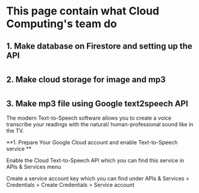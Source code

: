 # This page contain what Cloud Computing's team do

## 1. Make database on Firestore and setting up the API

#

## 2. Make cloud storage for image and mp3

#

## 3. Make mp3 file using Google text2speech API
The modern Text-to-Speech software allows you to create a voice transcribe your readings 
with the natural/ human-professional sound like in the TV. 

**1. Prepare Your Google Cloud account and enable Text-to-Speech service **

Enable the Cloud Text-to-Speech API which you can find this service in APIs & Services menu

Create a service account key which you can find under APIs & Services > Credentials > Create Credentials > Service account

